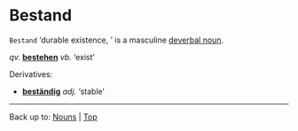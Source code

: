 # Bestand

`Bestand` ‘durable existence, ’ is a masculine [deverbal noun](../../deverbalNouns.md).

*qv.* **[bestehen](../../../verbs/b/be/bestehen.md)** *vb.* ‘exist’

Derivatives:
- **[beständig](../../../adjectives/b/be/bestaendig.md)** *adj.* ‘stable’

----

Back up to: [Nouns](../../index.md) | [Top](../../../index.md)
